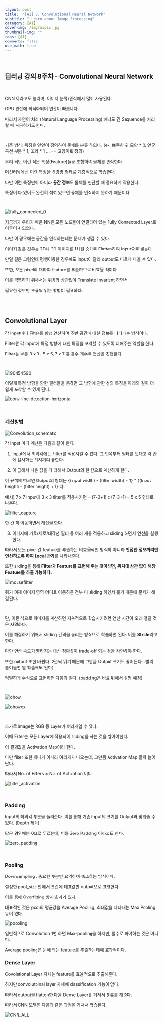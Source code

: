 ```yaml
---
layout: post
title:  "[AI] 8. Convolutional Neural Network"
subtitle: " Learn about Image Processing"
category: [AI]
cover-img: /img/aipic.jpg
thumbnail-img: ""
tags: [AI]
comments: false
use_math: true
---
```

<br />

## 딥러닝 강의 8주차 -  Convolutional Neural Network

<br />

CNN 이라고도 불리며, 이미지 분류/인식에서 많이 사용된다.

GPU 연산에 최적화되어 연산이 빠릅니다.

따라서 자연어 처리 (Natural Language Processing) 에서도 긴 Sequence를 처리할 때 사용하기도 한다.

<br />

기존 방식: 특징을 일일이 정의하여 물체를 분류 하였다. (ex. 뾰족한 귀 모양 * 2, 얼굴 곡선 부분 * 1, 꼬리 * 1 ... == 고양이로 정의)

우리 뇌도 이런 작은 특징(Feature)들을 조합하여 물체를 인식한다.

머신러닝에선 이런 특징을 신경망 형태로 계층적으로 학습한다.

다만 이런 특징만이 아니라 **공간 정보**도 물체를 판단할 때 중요하게 작용한다.

특징이 다 있어도 완전히 섞여 있으면 물체를 인식하지 못하기 때문이다.

<br />

![fully_connected_0](https://user-images.githubusercontent.com/86182583/131289061-f96ad686-d82e-48e2-a430-2e7a4039011e.PNG)

지금까지 우리가 배운 NN은 모든 노드들이 연결되어 있는 Fully Connected Layer로 이루어져 있었다.

다만 이 경우에는 공간을 인식하는데는 문제가 생길 수 있다.

이미지 같은 경우는 2D나 3D 이미지를 1차원 숫자로 Flatten하여 Input으로 넣는다.

만일 같은 그림인데 평행이동한 경우에도 input이 달라 output도 다르게 나올 수 있다.

또한, 모든 pixel에 대하여 feature를 추출하므로 비효율 적이다.

이를 극복하기 위해서는 위치와 상관없이 Translate Invarient 하면서

필요한 정보만 조금씩 읽는 방법이 필요하다.

<br />
<br />

## Convolutional Layer

각 Input마다 Filter를 합성 연산하여 주변 공간에 대한 정보를 나타내는 방식이다.

Filter란 각 Input에 특정 방향에 대한 특징을 포착할 수 있도록 더해주는 역할을 한다.

Filter는 보통 3 x 3 , 5 x 5, 7 x 7 등 홀수 개수로 연산을 진행한다.

<br />

![90454590](https://user-images.githubusercontent.com/86182583/131298512-2301eb08-b21e-484d-937f-3b77157d87b1.jpg)

이렇게 특정 방향을 향한 필터들을 통하면 그 방향에 관한 선의 특징을 아래와 같이 더 쉽게 포착할 수 있게 된다.

![conv-line-detection-horizonta](https://user-images.githubusercontent.com/86182583/131298888-c3214e28-51d5-47a9-ae4d-229b42a8142d.jpg)

<br />

### 계산방법

![Convolution_schematic](https://user-images.githubusercontent.com/86182583/131303153-dd062dad-ca1a-4325-a664-239d13a36e45.gif)

각 Input 마다 계산은 다음과 같이 한다.

1. Input에서 최외각에는 Filter를 적용시킬 수 없다. 그 안쪽부터 필터를 덧대고 각 칸에 일치하는 위치끼리 곱한다.

2. 이 곱해서 나온 값을 다 더해서 Output의 한 칸으로 계산하게 한다.

이 규칙에 따르면 Output의 형태는 {(Input width) - (filter width) + 1} * {(Input height) - (filter height) + 1} 다.

예시) 7 x 7 input에 3 x 3 filter를 적용시키면 = (7-3+1) x (7-3+1) = 5 x 5 형태로 나온다.

![filter_capture](https://user-images.githubusercontent.com/86182583/131428896-68558609-cc67-40b7-99fe-040eff8f3efc.PNG)

한 칸 씩 이동하면서 계산을 한다.

3. 이미지에 가로/세로/대각선 필터 등 여러 개를 적용하고 sliding 하면서 연산을 실행한다.

따라서 모든 pixel 간 feature를 추출하는 비효율적인 방식이 아니라 **인접한 정보끼리만 연산하도록 하여 Local 관계**를 나타내준다.

또한 sliding을 통해 **Filter가 Feature를 표현해 주는 것이라면, 위치에 상관 없이 해당 Feature를 추출 가능하다.**

![mousefilter](https://user-images.githubusercontent.com/86182583/131442428-ab80a353-a4e6-4b5a-8c9f-320b195de49a.jpeg)

쥐가 이제 이미지 영역 어디로 이동하든 전부 다 sliding 하면서 훑기 때문에 문제가 해결된다.

<br />

단, 이런 식으로 이미지를 계산하면 지속적으로 학습시키려면 연산 시간이 오래 걸릴 것은 자명하다.

이를 해결하기 위해서 sliding 간격을 늘리는 방식으로 학습하면 된다. 이를 **Stride**라고 한다.

다만 연산 속도가 빨라지는 대신 정확성이 trade-off 되는 점을 감안해야 한다.

또한 output 또한 바뀐다. 2깐씩 뛰기 때문에 그만큼 Output 크기도 줄어든다. (빨리 줄어들면 덜 학습해도 된다)

엄밀하게 수식으로 표현하면 다음과 같다. (padding은 바로 뒤에서 설명 예정)

<br />

![ohow](https://user-images.githubusercontent.com/86182583/131455691-03e0114e-e912-4541-8b72-776c3e9b43d8.PNG)

![ohowex](https://user-images.githubusercontent.com/86182583/131455952-6d9dcef5-ef36-4d4e-a5f9-9fb18a5f8748.PNG)

<br />

추가로 image는 RGB 등 Layer가 여러개일 수 있다.

이때 Filter는 모든 Layer에 적용되어 sliding을 하는 것을 알아야한다.

이 결과값을 Activation Map이라 한다.

다만 filter 또한 하나가 아니라 여러개가 나오는데, 그만큼 Activation Map 들이 늘어난다.

따라서 No. of Filters = No. of Activation 이다.

![filter_activation](https://user-images.githubusercontent.com/86182583/131638584-9e41db80-7b67-4a93-856b-5bd6ca7451a8.PNG)

<br />

### Padding

Input의 최외각 부분을 둘러준다. 이를 통해 기존 Input의 크기를 Output과 맞춰줄 수 있다. (Depth 제외)

많은 경우에는 0으로 두르는데, 이를 Zero Padding 이라고도 한다.

![zero_padding](https://user-images.githubusercontent.com/86182583/131467044-c26045af-253c-4322-aa54-e88d72852bcc.png)

<br />

### Pooling

Downsampling : 중요한 부분만 요약하여 축소하는 방식이다.

설정한 pool_size 안에서 조건에 대표값만 output으로 표현한다.

이를 통해 Overfitting 방지 효과가 있다.

대표적인 것은 pool의 평균값을 Average Pooling, 최대값을 나타내는 Max Pooling 등이 있다.

![poooling](https://user-images.githubusercontent.com/86182583/131596417-3383671c-4183-49c8-a56c-a150892b3069.PNG)

일반적으로 Convolution 1번 하면 Max-pooling을 하지만, 필수로 해야하는 것은 아니다.

Average pooling은 눈에 띄는 feature를 추출하는데에 효과적이다.

### Dense Layer

Covolutional Layer 자체는 feature를 효율적으로 추출해준다.

하지만 convolutoinal layer 자체에 classification 기능이 없다.

따라서 output을 flatten한 다음 Dense Layer를 거쳐서 분류를 해준다.

따라서 CNN 모델은 다음과 같은 과정을 거쳐서 학습된다.

![CNN_ALL](https://user-images.githubusercontent.com/86182583/131603762-0d2f6817-7dd9-4b74-b105-61e77751e389.jpeg)


<br />
<br />

